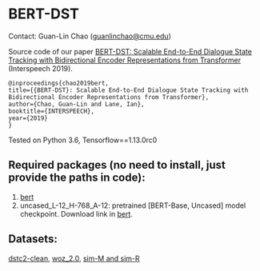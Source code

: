 # BERT-DST

Contact: Guan-Lin Chao (guanlinchao@cmu.edu)

Source code of our paper [BERT-DST: Scalable End-to-End Dialogue State Tracking with Bidirectional Encoder Representations from Transformer](https://arxiv.org/abs/1907.03040) (Interspeech 2019).
```
@inproceedings{chao2019bert,
title={{BERT-DST}: Scalable End-to-End Dialogue State Tracking with Bidirectional Encoder Representations from Transformer},
author={Chao, Guan-Lin and Lane, Ian},
booktitle={INTERSPEECH},
year={2019}
}
```

Tested on Python 3.6, Tensorflow==1.13.0rc0

## Required packages (no need to install, just provide the paths in code):
1. [bert](https://github.com/google-research/bert)
2. uncased_L-12_H-768_A-12: pretrained [BERT-Base, Uncased] model checkpoint. Download link in [bert](https://github.com/google-research/bert).

## Datasets:
[dstc2-clean](https://github.com/guanlinchao/bert-dst/blob/master/storage/dstc2-clean.zip), [woz_2.0](https://github.com/guanlinchao/bert-dst/blob/master/storage/woz_2.0.zip), [sim-M and sim-R](https://github.com/google-research-datasets/simulated-dialogue)